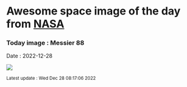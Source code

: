 
# Awesome space image of the day from [NASA](https://api.nasa.gov/)

### Today image : Messier 88
Date : 2022-12-28

![](https://apod.nasa.gov/apod/image/2212/M88_2022weebly.jpg)

<small>Latest update : Wed Dec 28 08:17:06 2022</small>
        